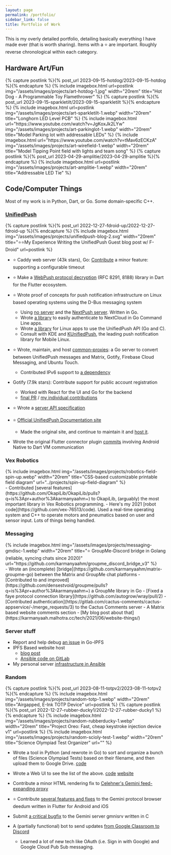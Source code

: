 ```yaml
---
layout: page
permalink: /portfolio/
sidebar_link: false
title: Portfolio of Work
---
```


This is my overly detailed portfolio, detailing basically everything I have made ever (that is worth sharing). Items with a ⭐ are important.
Roughly reverse chronological within each category.

## Hardware Art/Fun


<div class="extended-image-list">
{% capture postlink %}{% post_url 2023-09-15-hotdog/2023-09-15-hotdog %}{% endcapture %}
{% include imagebox.html url=postlink img="/assets/images/projects/art-hotdog-1.jpg" width="20rem" title="Hot Dog - A Programmable Toy Flamethrower" %}
{% capture postlink %}{% post_url 2023-09-15-sparkletilt/2023-09-15-sparkletilt %}{% endcapture %}
{% include imagebox.html url=postlink img="/assets/images/projects/art-sparkletilt-1.webp" width="20rem" title="Longhorn LED Level PCB" %}
{% include imagebox.html url="https://www.youtube.com/watch?v=JgKoxJk2LYw" img="/assets/images/projects/art-parkinglot-1.webp" width="20rem" title="Model Parking lot with addressable LEDs" %}
{% include imagebox.html url="https://www.youtube.com/watch?v=tMav6zECKzA" img="/assets/images/projects/art-wirefield-1.webp" width="20rem" title="Model Tipping Point field with lights and team song" %}
{% capture postlink %}{% post_url 2023-04-29-amplitie/2023-04-29-amplitie %}{% endcapture %}
{% include imagebox.html url=postlink img="/assets/images/projects/art-amplitie-1.webp" width="20rem" title="Addressable LED Tie" %}
</div>

## Code/Computer Things

Most of my work is in Python, Dart, or Go. Some domain-specific C++.

### [UnifiedPush](https://unifiedpush.org)
<div class="extended-image-list">
{% capture postlink %}{% post_url 2022-12-27-fdroid-up/2022-12-27-fdroid-up %}{% endcapture %}
{% include imagebox.html img="/assets/images/projects/unifiedpush-blog-2.svg" width="20rem" title="⭐⭐My Experience Writing the UnifiedPush Guest blog post w/ F-Droid" url=postlink %}
</div>

- ⭐ Caddy web server (43k stars), Go: [Contribute](https://github.com/caddyserver/caddy/pull/4865) a minor feature: supporting a configurable timeout
- ⭐ Make a [WebPush protocol decryption](https://github.com/UnifiedPush/dart-webpush-encryption) (RFC 8291, 8188) library in Dart for the Flutter ecosystem.

- ⭐ Wrote proof of concepts for push notification infrastructure on Linux based operating systems using the D-Bus messaging system
  - Using [no server](https://github.com/NoProvider2Push/dbus) and the [NextPush server](https://github.com/karmanyaahm/nextpush_dbus). Written in Go.
  - Wrote [a library](https://github.com/karmanyaahm/go_nextcloud_authv2) to easily authenticate to NextCloud in Go Command Line apps.
  - Wrote [a library](https://github.com/UnifiedPush/go_dbus_connector) for Linux apps to use the UnifiedPush API (Go and C).
  - Consult with KDE and [KUnifiedPush](https://invent.kde.org/libraries/kunifiedpush/), the leading push notification library for Mobile Linux.

- ⭐ Wrote, maintain, and host [common-proxies](https://github.com/UnifiedPush/common-proxies): a Go server to convert between UnifiedPush messages and Matrix, Gotify, Firebase Cloud Messaging, and Ubuntu Touch.
  - Contributed IPv6 support to [a dependency](https://github.com/hakobe/paranoidhttp/pull/15)

- Gotify (7.9k stars): Contribute support for public account registration
  - Worked with React for the UI and Go for the backend
  - [final PR](https://github.com/gotify/server/pull/394) / [my individual contributions](https://github.com/p1gp1g/server/pulls?q=is%3Apr+is%3Aclosed)
- ⭐ Wrote a [server API specification](https://github.com/UnifiedPush/specifications/pull/9)
- ⭐ [Official UnifiedPush Documentation site](https://github.com/UnifiedPush/documentation)
  - Made the original site, and continue to maintain it and [host it](#server-stuff).
- Wrote the original Flutter connector plugin [commits](https://github.com/UnifiedPush/flutter-connector/commits?author=karmanyaahm) involving Android Native to Dart VM communication

### Vex Robotics
<div class="extended-image-list">
{% include imagebox.html img="/assets/images/projects/robotics-field-spin-up.webp" width="20rem" title="CSS-based customizable printable field diagram" url="../projects/spin-up-field-diagram" %}
</div>
- Contributed [several features](https://github.com/OkapiLib/OkapiLib/pulls?q=is%3Apr+author%3Akarmanyaahm+) to OkapiLib, (arguably) the most important library in Vex Robotics programming.
- Here's my 2021 [robot code](https://github.com/vex-76513/code). Used a real-time operating system and C++ to operate motors and pneumatics based on user and sensor input. Lots of things being handled.

### Messaging
<div class="extended-image-list">
{% include imagebox.html img="/assets/images/projects/messaging-gmdisc-1.webp" width="20rem" title="⭐ GroupMe-Discord bridge in Golang (reliable, syncing chats since 2020)" url="https://github.com/karmanyaahm/groupme_discord_bridge_v3" %}
</div>
- Wrote an (incomplete) [bridge](https://github.com/karmanyaahm/matrix-groupme-go) between the Matrix and GroupMe chat platforms
  - [Contributed to and improved](https://github.com/densestvoid/groupme/pulls?q=is%3Apr+author%3Akarmanyaahm+) a GroupMe library in Go
  - [Fixed a faye protocol connection library](https://github.com/autogrow/wray/pull/2)
- [Contributed authentication](https://gitlab.com/cactus-comments/cactus-appservice/-/merge_requests/3) to the Cactus Comments server - A Matrix based website comments section
  - [My blog post about that](https://karmanyaah.malhotra.cc/tech/2021/06/website-things/)

### Server stuff

- Report and help debug [an issue](https://github.com/ipfs/kubo/issues/8293) in Go-IPFS
- IPFS Based website host
  - [blog post](https://karmanyaah.malhotra.cc/tech/2021/07/ipfsifying-documentation/#host-setup)
  - [Ansible code on GitLab](https://gitlab.com/karmanyaahm/site-host-deployment)
- My personal server [infrastructure in Ansible](https://gitlab.com/karmanyaahm/infrastructure/-/tree/master/roles)

### Random
<div class="extended-image-list">
{% capture postlink %}{% post_url 2023-08-11-totpv2/2023-08-11-totpv2 %}{% endcapture %}
{% include imagebox.html img="/assets/images/projects/random-totp-1.webp" width="20rem" title="Airgapped, E-Ink TOTP Device" url=postlink %}
{% capture postlink %}{% post_url 2022-12-27-rubber-ducky1/2022-12-27-rubber-ducky1 %}{% endcapture %}
{% include imagebox.html img="/assets/images/projects/random-rubberducky-1.webp" width="20rem" title="Project Oreo: Fast, cheap keystroke injection device v1" url=postlink %}
{% include imagebox.html img="/assets/images/projects/random-scioly-test-1.webp" width="20rem" title="Science Olympiad Test Organizer" url="" %}
</div>

- Wrote a tool in Python (and rewrote in Go) to sort and organize a bunch of files (Science Olympiad Tests) based on their filename, and then upload them to Google Drive. [code](https://github.com/karmanyaahm/test_organization)
- Wrote a Web UI to see the list of the above. [code](https://github.com/karmanyaahm/scioly-test-frontend) [website](https://scioly.karmanyaah.malhotra.cc/)

- Contribute a minor HTML rendering fix to [Celehner's Gemini feed-expanding proxy](https://portal.mozz.us/gemini/celehner.com/proxy/)
- ⭐ Contribute [several features and fixes](https://github.com/snoe/deedum/pulls?q=is%3Apr+author%3Akarmanyaahm+) to the Gemini protocol browser deedum written in Flutter for Android and iOS
- Submit [a critical bugfix](https://lists.sr.ht/~sircmpwn/gmni-devel/patches/23416) to the Gemini server gmnisrv written in C

- A (partially functional) bot to send updates [from Google Classroom to Discord](https://github.com/karmanyaahm/google_classroom_discord_feed)
  - Learned a lot of new tech like OAuth (i.e. Sign in with Google) and Google Cloud Pub Sub messaging.


